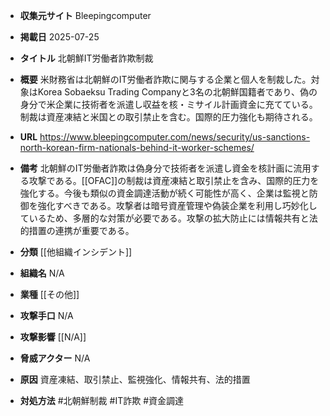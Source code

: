 - **収集元サイト**
Bleepingcomputer

- **掲載日**
2025-07-25

- **タイトル**
北朝鮮IT労働者詐欺制裁

- **概要**
米財務省は北朝鮮のIT労働者詐欺に関与する企業と個人を制裁した。対象はKorea Sobaeksu Trading Companyと3名の北朝鮮国籍者であり、偽の身分で米企業に技術者を派遣し収益を核・ミサイル計画資金に充てている。制裁は資産凍結と米国との取引禁止を含む。国際的圧力強化も期待される。

- **URL**
https://www.bleepingcomputer.com/news/security/us-sanctions-north-korean-firm-nationals-behind-it-worker-schemes/

- **備考**
北朝鮮のIT労働者詐欺は偽身分で技術者を派遣し資金を核計画に流用する攻撃である。[[OFAC]]の制裁は資産凍結と取引禁止を含み、国際的圧力を強化する。今後も類似の資金調達活動が続く可能性が高く、企業は監視と防御を強化すべきである。攻撃者は暗号資産管理や偽装企業を利用し巧妙化しているため、多層的な対策が必要である。攻撃の拡大防止には情報共有と法的措置の連携が重要である。

- **分類**
[[他組織インシデント]]

- **組織名**
N/A

- **業種**
[[その他]]

- **攻撃手口**
N/A

- **攻撃影響**
[[N/A]]

- **脅威アクター**
N/A

- **原因**
資産凍結、取引禁止、監視強化、情報共有、法的措置

- **対処方法**
#北朝鮮制裁 #IT詐欺 #資金調達
